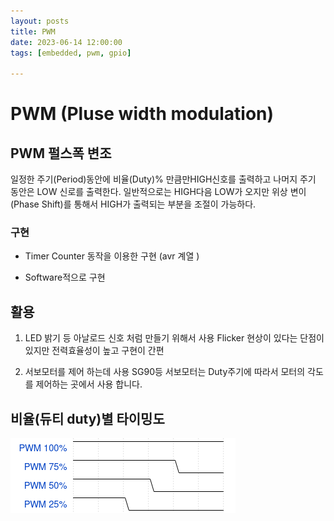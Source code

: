 ```yaml
---
layout: posts
title: PWM 
date: 2023-06-14 12:00:00
tags: [embedded, pwm, gpio]

---
```


# PWM (Pluse width modulation)

## PWM 펄스폭 변조

일정한 주기(Period)동안에 비율(Duty)% 만큼만HIGH신호를 출력하고 나머지 주기 동안은 LOW 신로를 출력한다. 일반적으로는 HIGH다음 LOW가 오지만 위상 변이(Phase Shift)를 통해서 HIGH가 출력되는 부분을 조절이 가능하다.

### 구현

* Timer Counter 동작을 이용한 구현 (avr 계열 )

* Software적으로 구현

## 활용

1. LED 밝기 등 아날로드  신호 처럼 만들기 위해서 사용 Flicker 현상이 있다는 단점이 있지만 전력효율성이 높고 구현이 간편

2. 서보모터를 제어 하는데 사용 SG90등 서보모터는 Duty주기에 따라서 모터의 각도를 제어하는 곳에서 사용 합니다. 

## 비율(듀티 duty)별 타이밍도

<img title="" src="assets/img/2023-06-14-pwm.png" alt="타이밍도" data-align="center">

